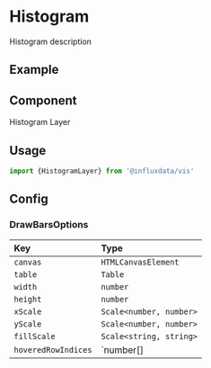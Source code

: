 # Histogram

Histogram description

## Example

<!-- STORY -->

## Component

Histogram Layer

<!-- PROPS -->

## Usage

```js
import {HistogramLayer} from '@influxdata/vis'
```

## Config

### DrawBarsOptions

| Key                 | Type                    |
| :------------------ | :---------------------- |
| `canvas`            | `HTMLCanvasElement`     |
| `table`             | `Table`                 |
| `width`             | `number`                |
| `height`            | `number`                |
| `xScale`            | `Scale<number, number>` |
| `yScale`            | `Scale<number, number>` |
| `fillScale`         | `Scale<string, string>` |
| `hoveredRowIndices` | `number[] | null`       |

<!-- STORY HIDE START -->

<!-- STORY HIDE END -->
